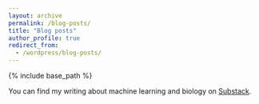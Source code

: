 ```yaml
---
layout: archive
permalink: /blog-posts/
title: "Blog posts"
author_profile: true
redirect_from:
  - /wordpress/blog-posts/
---
```


{% include base_path %}

You can find my writing about machine learning and biology on [Substack](https://ncfrey.substack.com/).
